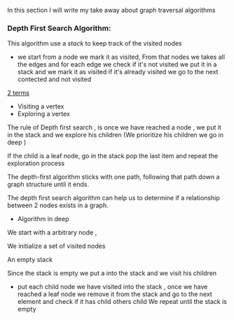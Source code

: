 In this section I will write my take away about graph traversal algorithms

### Depth First Search Algorithm:


This algorithm use a *stack* to keep track of the visited nodes
- we start from a node we mark it as visited, 
From that nodes we takes all the edges and for each edge we check if it's not visited we put it in a stack and we mark it as visited if it's already visited we go to the next contected and not visited


[2 terms](https://www.youtube.com/watch?v=pcKY4hjDrxk)

- Visiting a vertex 
- Exploring a vertex

The rule of Depth first search , is once we have reached a node , we put it in the stack and we explore his children (We prioritize his children we go in deep )

If the child is a leaf node, go in the stack pop the last item and repeat the exploration process


The depth-first algorithm sticks with one path, following that path down a graph structure until it ends.

The depth first search algorithm can help us to determine if a relationship between 2 nodes  exists in a graph.


- Algorithm in deep

We start with a arbitrary node ,



We initialize a set of visited nodes

An empty stack 


Since the stack is empty we put a into the stack and we visit his children

- put each child node we have visited into the stack , once we have reached a leaf node we remove it from the stack and go to the next element and check if it has child others child
We repeat until the stack is empty
